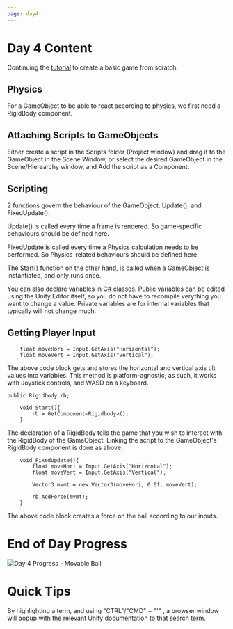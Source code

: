 ```yaml
---
page: day4
---
```


# Day 4 Content

Continuing the [tutorial](https://unity3d.com/learn/tutorials/s/roll-ball-tutorial) to create a basic game from scratch.

## Physics

For a GameObject to be able to react according to physics, we first need a RigidBody component. 

## Attaching Scripts to GameObjects

Either create a script in the Scripts folder (Project window) and drag it to the GameObject in the Scene Window, or select the desired GameObject in the Scene/Hierearchy window, and Add the script as a Component.

## Scripting

2 functions govern the behaviour of the GameObject. Update(), and FixedUpdate().

Update() is called every time a frame is rendered. So game-specific behaviours should be defined here.

FixedUpdate is called every time a Physics calculation needs to be performed. So Physics-related behaviours should be defined here.

The Start() function on the other hand, is called when a GameObject is instantiated, and only runs once.

You can also declare variables in C# classes. Public variables can be edited using the Unity Editor itself, so you do not have to recompile verything you want to change a value. Private variables are for internal variables that typically will not change much.

## Getting Player Input

```
    float moveHori = Input.GetAxis("Horizontal");
    float moveVert = Input.GetAxis("Vertical");
```

The above code block gets and stores the horizontal and vertical axis tilt values into variables. This method is platform-agnostic; as such, it works with Joystick controls, and WASD on a keyboard.

```
public Rigidbody rb;

    void Start(){
        rb = GetComponent<Rigidbody>();
    }
```

The declaration of a RigidBody tells the game that you wish to interact with the RigidBody of the GameObject. Linking the script to the GameObject's RigidBody component is done as above.


```
    void FixedUpdate(){
        float moveHori = Input.GetAxis("Horizontal");
        float moveVert = Input.GetAxis("Vertical");

        Vector3 mvmt = new Vector3(moveHori, 0.0f, moveVert);

        rb.AddForce(mvmt); 
    }
```

The above code block creates a force on the ball according to our inputs.


# End of Day Progress

![Day 4 Progress - Movable Ball](/30days-unity2d/images/Day4_1.apng)


# Quick Tips

By highlighting a term, and using "CTRL"/"CMD" +  "'" , a browser window will popup with the relevant Unity documentation to that search term.